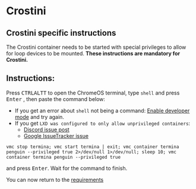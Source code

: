 # Crostini

## Crostini specific instructions

The Crostini container needs to be started with special privileges to allow for loop devices to be mounted. **These
instructions are mandatory for Crostini.**

## Instructions:

Press <kbd>CTRL</kbd><kbd>ALT</kbd><kbd>T</kbd> to open the ChromeOS terminal, type ``shell`` and press <kbd>Enter</kbd>
, then paste the command below:

- If you get an error about `shell` not being a command:
  [Enable developer mode](https://www.androidauthority.com/how-to-enable-developer-mode-on-a-chromebook-906688/) and
  try again.
- If you get `LXD was configured to only allow unprivileged containers`:
    - [Discord issue post](https://discord.com/channels/994245999822381076/1037455727310155846)
    - [Google IssueTracker issue](https://issuetracker.google.com/issues/259361701)

```
vmc stop termina; vmc start termina | exit; vmc container termina penguin --privileged true 2>/dev/null 1>/dev/null; sleep 10; vmc container termina penguin --privileged true
```

and press <kbd>Enter</kbd>. Wait for the command to finish.

You can now return to the [requirements](/depthboot-pages/requirements.md)